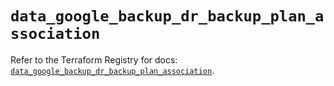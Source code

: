 # `data_google_backup_dr_backup_plan_association`

Refer to the Terraform Registry for docs: [`data_google_backup_dr_backup_plan_association`](https://registry.terraform.io/providers/hashicorp/google-beta/6.11.0/docs/data-sources/google_backup_dr_backup_plan_association).
